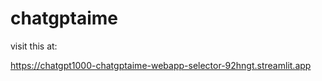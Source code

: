 # chatgptaime

visit this at:

https://chatgpt1000-chatgptaime-webapp-selector-92hngt.streamlit.app
